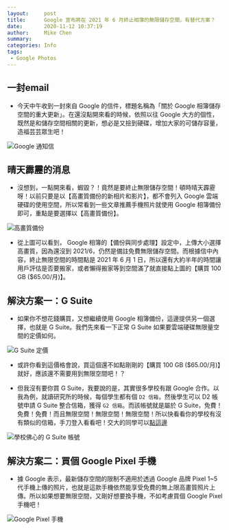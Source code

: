 ```yaml
---
layout:     post
title:      Google 宣布將在 2021 年 6 月終止相簿的無限儲存空間，有替代方案？
date:       2020-11-12 10:37:19
author:     Mike Chen
summary:    
categories: Info
tags:
 - Google Photos
---
```



## 一封email

* 今天中午收到一封來自 Google 的信件，標題名稱為「關於 Google 相簿儲存空間的重大更新」。在還沒點開來看的時候，依照以往 Google 大方的個性，既然是和儲存空間相關的更新，想必是又撿到硬碟，增加大家的可儲存容量，造福芸芸眾生吧！

![Google 通知信](https://i.imgur.com/CGpV6J3.png)

## 晴天霹靂的消息

* 沒想到，一點開來看，蝦毀？！竟然是要終止無限儲存空間！頓時晴天霹靂呀！以前只要是以【高畫質備份的新相片和影片】，都不會列入 Google 雲端硬碟的使用空間，所以常看到一些文章推薦手機照片就使用 Google 相簿備份即可，重點是要選擇以【高畫質備份】。

![高畫質備份](https://i.imgur.com/8jSrHm1.jpg)

* 從上圖可以看到， Google 相簿的【備份與同步處理】設定中，上傳大小選擇高畫質，因為還沒到 2021/6，仍然是備註免費無限儲存空間。而根據信中內容，終止無限空間的時間點是 2021 年 6 月 1 日，所以還有大約半年的時間讓用戶評估是否要搬家，或者懶得搬家等到空間滿了就直接點上圖的【購買 100 GB ($65.00/月)】。

## 解決方案一：G Suite

* 如果你不想花錢購買，又想繼續使用 Google 相簿備份，這邊提供另一個選擇，也就是 G Suite。我們先來看一下正常 G Suite 如果要雲端硬碟無限量空間的定價如何。

![G Suite 定價](https://i.imgur.com/k8LZSf0.png)

* 或許你看到這價格會說，買這個還不如點剛剛的【購買 100 GB ($65.00/月)】就好，應該還不需要用到無限空間吧！？

* 但我沒有要你買 G Suite，我要說的是，其實很多學校有跟 Google 合作。以我為例，就讀研究所的時候，每個學生都有個 `D2 信箱`，然後學生可以 D2 帳號申請 G Suite 整合信箱，獲得 `G2 信箱`。而該帳號就是屬於 G Suite，免費！免費！免費！而且無限空間！無限空間！無限空間！所以快看看你的學校有沒有類似的信箱，手刀登入看看吧！交大的同學可以[點這邊](https://www.it.nctu.edu.tw/?page_id=2705)

![學校佛心的 G Suite 帳號](https://i.imgur.com/n3FXSot.png)

## 解決方案二：買個 Google Pixel 手機

* 據 Google 表示，最新儲存空間的限制不適用於透過 Google 品牌 Pixel 1~5代手機上傳的照片，也就是這款手機依然能享受免費的無上限高畫質照片上傳。所以如果想要無限空間，又剛好想要換手機，不如考慮買個 Google Pixel 手機吧！

![Google Pixel 手機](https://i.imgur.com/Db22m16.jpg)